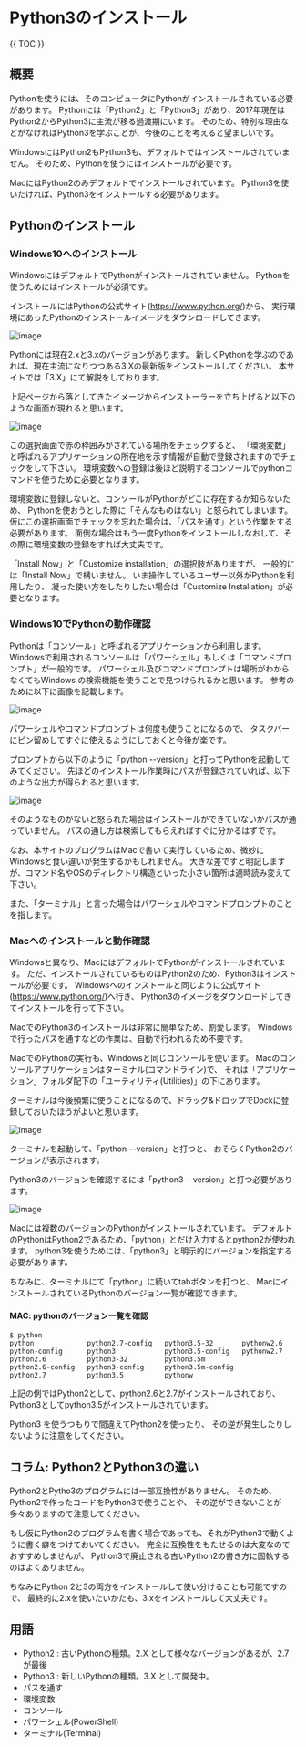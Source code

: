 # Python3のインストール

{{ TOC }}

## 概要

Pythonを使うには、そのコンピュータにPythonがインストールされている必要があります。
Pythonには「Python2」と「Python3」があり、2017年現在はPython2からPython3に主流が移る過渡期にいます。
そのため、特別な理由などがなければPython3を学ぶことが、今後のことを考えると望ましいです。

WindowsにはPython2もPython3も、デフォルトではインストールされていません。
そのため、Pythonを使うにはインストールが必要です。

MacにはPython2のみデフォルトでインストールされています。
Python3を使いたければ、Python3をインストールする必要があります。

## Pythonのインストール

### Windows10へのインストール

WindowsにはデフォルトでPythonがインストールされていません。
Pythonを使うためにはインストールが必須です。

インストールにはPythonの公式サイト(https://www.python.org/)から、
実行環境にあったPythonのインストールイメージをダウンロードしてきます。

![image](./0015_image/01.png)

Pythonには現在2.xと3.xのバージョンがあります。
新しくPythonを学ぶのであれば、現在主流になりつつある3.Xの最新版をインストールしてください。
本サイトでは「3.X」にて解説をしております。

上記ページから落としてきたイメージからインストーラーを立ち上げると以下のような画面が現れると思います。

![image](./0015_image/02.png)

この選択画面で赤の枠囲みがされている場所をチェックすると、
「環境変数」と呼ばれるアプリケーションの所在地を示す情報が自動で登録されますのでチェックをして下さい。
環境変数への登録は後ほど説明するコンソールでpythonコマンドを使うために必要となります。

環境変数に登録しないと、コンソールがPythonがどこに存在するか知らないため、
Pythonを使おうとした際に「そんなものはない」と怒られてしまいます。
仮にこの選択画面でチェックを忘れた場合は、「パスを通す」という作業をする必要があります。
面倒な場合はもう一度Pythonをインストールしなおして、その際に環境変数の登録をすれば大丈夫です。

「Install Now」と「Customize installation」の選択肢がありますが、
一般的には「Install Now」で構いません。
いま操作しているユーザー以外がPythonを利用したり、
凝った使い方をしたりしたい場合は「Customize Installation」が必要となります。

### Windows10でPythonの動作確認

Pythonは「コンソール」と呼ばれるアプリケーションから利用します。
Windowsで利用されるコンソールは「パワーシェル」もしくは「コマンドプロンプト」が一般的です。
パワーシェル及びコマンドプロンプトは場所がわからなくてもWindows の検索機能を使うことで見つけられるかと思います。
参考のために以下に画像を記載します。

![image](./0015_image/03.png)

パワーシェルやコマンドプロンプトは何度も使うことになるので、
タスクバーにピン留めしてすぐに使えるようにしておくと今後が楽です。

プロンプトから以下のように「python --version」と打ってPythonを起動してみてください。
先ほどのインストール作業時にパスが登録されていれば、以下のような出力が得られると思います。

![image](./0015_image/04.png)

そのようなものがないと怒られた場合はインストールができていないかパスが通っていません。
パスの通し方は検索してもらえればすぐに分かるはずです。

なお、本サイトのプログラムはMacで書いて実行しているため、微妙にWindowsと食い違いが発生するかもしれません。
大きな差ですと明記しますが、コマンド名やOSのディレクトリ構造といった小さい箇所は適時読み変えて下さい。

また、「ターミナル」と言った場合はパワーシェルやコマンドプロンプトのことを指します。

### Macへのインストールと動作確認

Windowsと異なり、MacにはデフォルトでPythonがインストールされています。
ただ、インストールされているものはPython2のため、Python3はインストールが必要です。
Windowsへのインストールと同じように公式サイト(https://www.python.org/)へ行き、
Python3のイメージをダウンロードしてきてインストールを行って下さい。

MacでのPython3のインストールは非常に簡単なため、割愛します。
Windowsで行ったパスを通すなどの作業は、自動で行われるため不要です。

MacでのPythonの実行も、Windowsと同じコンソールを使います。
Macのコンソールアプリケーションはターミナル(コマンドライン)で、
それは「アプリケーション」フォルダ配下の「ユーティリティ(Utilities)」の下にあります。

ターミナルは今後頻繁に使うことになるので、ドラッグ&ドロップでDockに登録しておいたほうがよいと思います。

![image](./0015_image/05.png)

ターミナルを起動して、「python --version」と打つと、
おそらくPython2のバージョンが表示されます。

Python3のバージョンを確認するには「python3 --version」と打つ必要があります。

![image](./0015_image/06.png)

Macには複数のバージョンのPythonがインストールされています。
デフォルトのPythonはPython2であるため、「python」とだけ入力するとpython2が使われます。
python3を使うためには、「python3」と明示的にバージョンを指定する必要があります。

ちなみに、ターミナルにて「python」に続いてtabボタンを打つと、
MacにインストールされているPythonのバージョン一覧が確認できます。

#### MAC: pythonのバージョン一覧を確認

```text
$ python
python             python2.7-config   python3.5-32       pythonw2.6
python-config      python3            python3.5-config   pythonw2.7
python2.6          python3-32         python3.5m
python2.6-config   python3-config     python3.5m-config
python2.7          python3.5          pythonw
```

上記の例ではPython2として、python2.6と2.7がインストールされており、
Python3としてpython3.5がインストールされています。

Python3 を使うつもりで間違えてPython2を使ったり、
その逆が発生したりしないように注意をしてください。

## コラム: Python2とPython3の違い

Python2とPytho3のプログラムには一部互換性がありません。
そのため、Python2で作ったコードをPython3で使うことや、
その逆ができないことが多々ありますので注意してください。

もし仮にPython2のプログラムを書く場合であっても、それがPython3で動くように書く癖をつけておいてください。
完全に互換性をもたせるのは大変なのでおすすめしませんが、
Python3で廃止される古いPython2の書き方に固執するのはよくありません。

ちなみにPython 2と3の両方をインストールして使い分けることも可能ですので、
最終的に2.xを使いたいかたも、3.xをインストールして大丈夫です。


## 用語

* Python2 : 古いPythonの種類。2.X として様々なバージョンがあるが、2.7が最後
* Python3 : 新しいPythonの種類。3.X として開発中。
* パスを通す
* 環境変数
* コンソール
* パワーシェル(PowerShell)
* ターミナル(Terminal)
